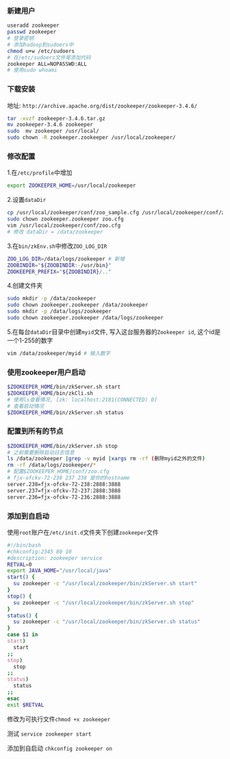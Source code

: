 ### 新建用户
```sh
useradd zookeeper
passwd zookeeper
# 登录密钥
# 添加hadoop到sudoers中
chmod u+w /etc/sudoers
# 在/etc/sudoers文件尾添加代码
zookeeper ALL=NOPASSWD:ALL
# 使用sudo whoami
```
### 下载安装
地址: `http://archive.apache.org/dist/zookeeper/zookeeper-3.4.6/`
```sh
tar -xvzf zookeeper-3.4.6.tar.gz
mv zookeeper-3.4.6 zookeeper
sudo  mv zookeeper /usr/local/
sudo chown -R zookeeper.zookeeper /usr/local/zookeeper/
```
### 修改配置
1.在`/etc/profile`中增加
``` sh
export ZOOKEEPER_HOME=/usr/local/zookeeper
```
2.设置`dataDir`
```sh
cp /usr/local/zookeeper/conf/zoo_sample.cfg /usr/local/zookeeper/conf/zoo.cfg
sudo chown zookeeper.zookeeper zoo.cfg
vim /usr/local/zookeeper/conf/zoo.cfg
# 修改 dataDir = /data/zookeeper
```
3.在`bin/zkEnv.sh`中修改`ZOO_LOG_DIR`
```sh
ZOO_LOG_DIR=/data/logs/zookeeper # 新增
ZOOBINDIR="${ZOOBINDIR:-/usr/bin}"
ZOOKEEPER_PREFIX="${ZOOBINDIR}/.."
```
4.创建文件夹
```sh
sudo mkdir -p /data/zookeeper
sudo chown zookeeper.zookeeper /data/zookeeper
sudo mkdir -p /data/logs/zookeeper
sudo chown zookeeper.zookeeper /data/logs/zookeeper
```
5.在每台`dataDir`目录中创建`myid`文件, 写入这台服务器的`Zookeeper id`, 这个id是一个1-255的数字
``` sh
vim /data/zookeeper/myid # 输入数字
```

### 使用zookeeper用户启动
```sh
$ZOOKEEPER_HOME/bin/zkServer.sh start
$ZOOKEEPER_HOME/bin/zkCli.sh
# 使用ls查看情况, [zk: localhost:2181(CONNECTED) 0]
# 查看启动情况
$ZOOKEEPER_HOME/bin/zkServer.sh status
```
### 配置到所有的节点

``` sh
$ZOOKEEPER_HOME/bin/zkServer.sh stop
# 之前需要删除启动日志信息
ls /data/zookeeper |grep -v myid |xargs rm -rf (删除myid之外的文件)
rm -rf /data/logs/zookeeper/*
# 配置$ZOOKEEPER_HOME/conf/zoo.cfg
# fjx-ofckv-72-238 237 238 是你的hostname
server.238=fjx-ofckv-72-238:2888:3888
server.237=fjx-ofckv-72-237:2888:3888
server.236=fjx-ofckv-72-236:2888:3888
```

### 添加到自启动
使用`root`账户在`/etc/init.d`文件夹下创建`zookeeper`文件
```sh
#!/bin/bash
#chkconfig:2345 80 10
#description: zookeeper service
RETVAL=0
export JAVA_HOME="/usr/local/java"
start() {
  su zookeeper -c "/usr/local/zookeeper/bin/zkServer.sh start"
}
stop() {
  su zookeeper -c "/usr/local/zookeeper/bin/zkServer.sh stop"
}
status() {
  su zookeeper -c "/usr/local/zookeeper/bin/zkServer.sh status"
}
case $1 in
start)
  start
;;
stop)
  stop
;;
status)
  status
;;
esac
exit $RETVAL
```
修改为可执行文件`chmod +x zookeeper`

测试 `service zookeeper start`

添加到自启动 `chkconfig zookeeper on`
